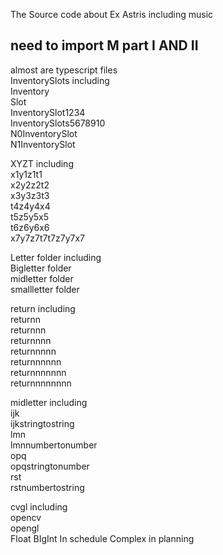 The Source code about Ex Astris including music
## need to import M part I AND II
almost are typescript files <br>
InventorySlots including <br>
Inventory <br>
Slot <br>
InventorySlot1234 <br>
InventorySlots5678910 <br>
N0InventorySlot <br>
N1InventorySlot <br>

XYZT including <br>
x1y1z1t1 <br>
x2y2z2t2 <br>
x3y3z3t3 <br>
t4z4y4x4 <br>
t5z5y5x5 <br>
t6z6y6x6 <br>
x7y7z7t7t7z7y7x7 <br>
 
Letter folder including <br>
Bigletter folder <br> 
midletter folder <br>
smallletter folder <br>

return including <br>
returnn <br>
returnnn <br>
returnnnn <br>
returnnnnn <br>
returnnnnnn <br>
returnnnnnnn <br>
returnnnnnnnn <br>

midletter including <br>
ijk <br>
ijkstringtostring <br>
lmn <br>
lmnnumbertonumber <br>
opq <br>
opqstringtonumber <br>
rst <br>
rstnumbertostring <br>

cvgl including <br>
opencv <br>
opengl <br>
Float BIgInt In schedule
Complex in planning
